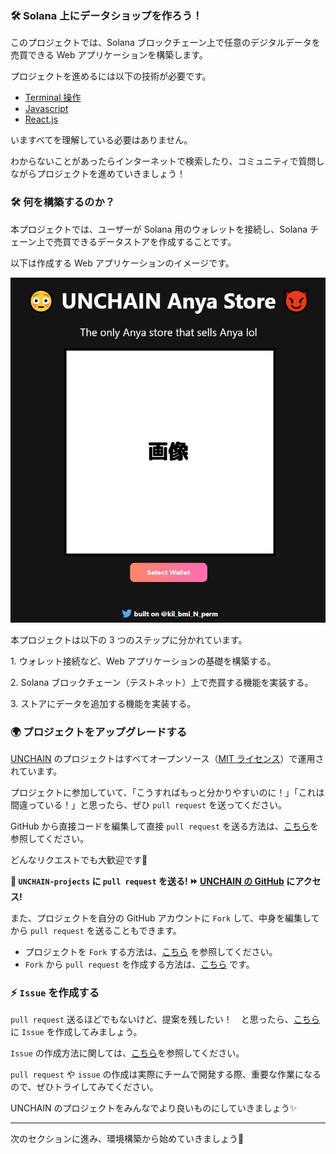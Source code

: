 ### 🛠 Solana 上にデータショップを作ろう！

このプロジェクトでは、Solana ブロックチェーン上で任意のデジタルデータを売買できる Web アプリケーションを構築します。

プロジェクトを進めるには以下の技術が必要です。

- [Terminal 操作](https://qiita.com/ryouzi/items/f9dee1540a04a0bfb9a3)
- [Javascript](https://developer.mozilla.org/ja/docs/Web/JavaScript)
- [React.js](https://ja.reactjs.org/)

いますべてを理解している必要はありません。

わからないことがあったらインターネットで検索したり、コミュニティで質問しながらプロジェクトを進めていきましょう！


### 🛠 何を構築するのか？

本プロジェクトでは、ユーザーが Solana 用のウォレットを接続し、Solana チェーン上で売買できるデータストアを作成することです。

以下は作成する Web アプリケーションのイメージです。

![web application](/public/images/303-Solana-Online-Store/ja/section-0/0_1_1.jpg)

本プロジェクトは以下の 3 つのステップに分かれています。

1\. ウォレット接続など、Web アプリケーションの基礎を構築する。

2\. Solana ブロックチェーン（テストネット）上で売買する機能を実装する。

3\. ストアにデータを追加する機能を実装する。


### 🌍 プロジェクトをアップグレードする

[UNCHAIN](https://app.shiftbase.xyz) のプロジェクトはすべてオープンソース（[MIT ライセンス](https://wisdommingle.com/mit-license/)）で運用されています。

プロジェクトに参加していて、「こうすればもっと分かりやすいのに！」「これは間違っている！」と思ったら、ぜひ `pull request` を送ってください。

GitHub から直接コードを編集して直接 `pull request` を送る方法は、[こちら](https://docs.github.com/ja/repositories/working-with-files/managing-files/editing-files#editing-files-in-another-users-repository)を参照してください。

どんなリクエストでも大歓迎です🎉

**👋 `UNCHAIN-projects` に `pull request` を送る! ⏩ [UNCHAIN の GitHub](https://github.com/shiftbase-xyz/UNCHAIN-projects) にアクセス!**

また、プロジェクトを自分の GitHub アカウントに `Fork` して、中身を編集してから `pull request` を送ることもできます。

- プロジェクトを `Fork` する方法は、[こちら](https://docs.github.com/ja/get-started/quickstart/fork-a-repo) を参照してください。
- `Fork` から `pull request` を作成する方法は、[こちら](https://docs.github.com/ja/pull-requests/collaborating-with-pull-requests/proposing-changes-to-your-work-with-pull-requests/creating-a-pull-request-from-a-fork) です。


### ⚡️ `Issue` を作成する

`pull request` 送るほどでもないけど、提案を残したい！　と思ったら、[こちら](https://github.com/shiftbase-xyz/UNCHAIN-projects/issues) に `Issue` を作成してみましょう。

`Issue` の作成方法に関しては、[こちら](https://docs.github.com/ja/issues/tracking-your-work-with-issues/creating-an-issue)を参照してください。

`pull request` や `issue` の作成は実際にチームで開発する際、重要な作業になるので、ぜひトライしてみてください。

UNCHAIN のプロジェクトをみんなでより良いものにしていきましょう✨

---

次のセクションに進み、環境構築から始めていきましょう🎉

